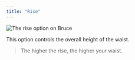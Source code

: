 ```yaml
---
title: "Rise"
---
```


![The rise option on Bruce](./rise.svg)

This option controls the overall height of the waist.

> The higher the rise, the higher your waist.




